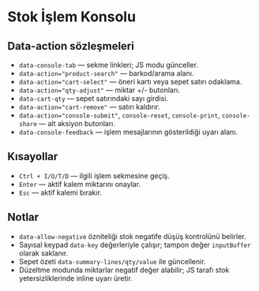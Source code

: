 # Stok İşlem Konsolu

## Data-action sözleşmeleri
- `data-console-tab` — sekme linkleri; JS modu günceller.
- `data-action="product-search"` — barkod/arama alanı.
- `data-action="cart-select"` — öneri kartı veya sepet satırı odaklama.
- `data-action="qty-adjust"` — miktar +/- butonları.
- `data-cart-qty` — sepet satırındaki sayı girdisi.
- `data-action="cart-remove"` — satırı kaldırır.
- `data-action="console-submit"`, `console-reset`, `console-print`, `console-share` — alt aksiyon butonları.
- `data-console-feedback` — işlem mesajlarının gösterildiği uyarı alanı.

## Kısayollar
- `Ctrl + I/O/T/D` — ilgili işlem sekmesine geçiş.
- `Enter` — aktif kalem miktarını onaylar.
- `Esc` — aktif kalemi bırakır.

## Notlar
- `data-allow-negative` özniteliği stok negatife düşüş kontrolünü belirler.
- Sayısal keypad `data-key` değerleriyle çalışır; tampon değer `inputBuffer` olarak saklanır.
- Sepet özeti `data-summary-lines/qty/value` ile güncellenir.
- Düzeltme modunda miktarlar negatif değer alabilir; JS tarafı stok yetersizliklerinde inline uyarı üretir.
